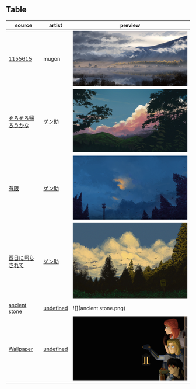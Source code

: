 ## Table

source | artist | preview
--- | --- | ---
[1155615](https://danbooru.donmai.us/posts/1155615) | mugon | ![](1155615.jpg)
[そろそろ帰ろうかな](https://www.pixiv.net/en/artworks/83880563) | [ゲン助](https://www.pixiv.net/en/users/32008) | ![](そろそろ帰ろうかな.jpg)
[有限](https://www.pixiv.net/en/artworks/83880563) | [ゲン助](https://www.pixiv.net/en/users/32008) | ![](有限.jpg)
[西日に照らされて](https://www.pixiv.net/en/artworks/83880563) | [ゲン助](https://www.pixiv.net/en/users/32008) | ![](西日に照らされて.jpg)
[ancient stone](https://www.deviantart.com/yakut2/art/ancient-stone-927702911) | [undefined](https://www.deviantart.com/yakut2) | ![](ancient stone.png)
[Wallpaper](https://www.deviantart.com/yagothefrood/art/Wallpaper-501573799) | [undefined](https://www.deviantart.com/yagothefrood) | ![](Wallpaper.png)
